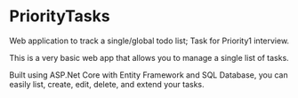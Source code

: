 # PriorityTasks
Web application to track a single/global todo list; Task for Priority1 interview.

This is a very basic web app that allows you to manage a single list of tasks. 

Built using ASP.Net Core with Entity Framework and SQL Database, you can easily list, create, edit, delete, and extend your tasks.
